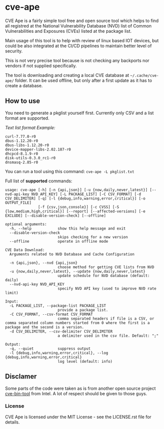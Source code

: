# cve-ape
CVE Ape is a fairly simple tool free and open source tool which helps to find all registred at the National Vulnerability Database (NVD) list of Common Vulnerabilities and Exposures (CVEs) listed at the package list.

Main usage of this tool is to help with review of linux based IOT devices, but could be also integrated at the CI/CD pipelines to maintain better level of security.

This is not very precise tool because is not checking any backports nor vendors if not supplied specifically.

The tool is downloading and creating a local CVE database at `~/.cache/cve-ape/` folder. It can be used offline, but only after a first update as it has to create a database.
## How to use
You need to generate a pkglist yourself first. Currently only CSV and a list format are supported. 

*Text list format Example:*
```
curl-7.77.0-r0
dbus-1.12.20-r0
dbus-libs-1.12.20-r0
device-mapper-libs-2.02.187-r0
dhcpcd-8.1.9-r0
disk-utils-0.3.0_rc1-r0
dnsmasq-2.85-r0
```
You can run a tool using this command:
`cve-ape -L pkglist.txt`

Full list of **supported** commands: 
```commandline
usage: cve-ape [-h] [-n {api,json}] [-u {now,daily,never,latest}] [--nvd-api-key NVD_API_KEY] [-L PACKAGE_LIST] [-C CSV_FORMAT] [-d CSV_DELIMITER] [-q] [-l {debug,info,warning,error,critical}] [-o OUTPUT_FILE]
               [-f {csv,json,console}] [-c CVSS] [-S {low,medium,high,critical}] [--report] [--affected-versions] [-e EXCLUDE] [--disable-version-check] [--offline]

optional arguments:
  -h, --help            show this help message and exit
  --disable-version-check
                        skips checking for a new version
  --offline             operate in offline mode

CVE Data Download:
  Arguments related to NVD Database and Cache Configuration

  -n {api,json}, --nvd {api,json}
                        choose method for getting CVE lists from NVD
  -u {now,daily,never,latest}, --update {now,daily,never,latest}
                        update schedule for NVD database (default: daily)
  --nvd-api-key NVD_API_KEY
                        specify NVD API key (used to improve NVD rate limit)

Input:
  -L PACKAGE_LIST, --package-list PACKAGE_LIST
                        provide a package list.
  -C CSV_FORMAT, --csv-format CSV_FORMAT
                        comma separated headers if file is a CSV, or comma separated column numbers started from 0 where the first is a package and the second is a version.
  -d CSV_DELIMITER, --csv-delimiter CSV_DELIMITER
                        a delimiter used in the csv file. Default: ";"

Output:
  -q, --quiet           suppress output
  -l {debug,info,warning,error,critical}, --log {debug,info,warning,error,critical}
                        log level (default: info)
```

## Disclamer
Some parts of the code were taken as is from another open source project [cve-bin-tool](https://github.com/intel/cve-bin-tool) from Intel. A lot of respect should be given to those guys.
### License
CVE Ape is licensed under the MIT License - see the LICENSE.rst file for details. 
